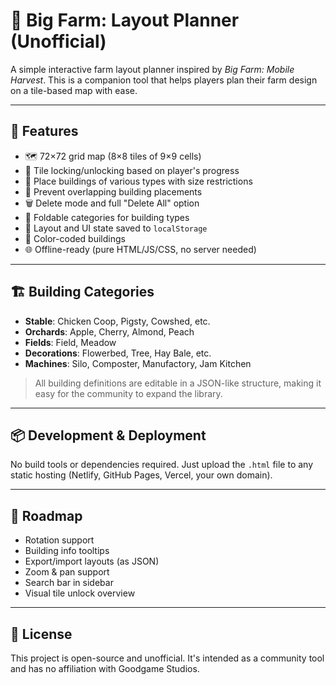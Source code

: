 # 🧱 Big Farm: Layout Planner (Unofficial)

A simple interactive farm layout planner inspired by *Big Farm: Mobile Harvest*. This is a companion tool that helps players plan their farm design on a tile-based map with ease.

---

## 🚀 Features

- 🗺 72×72 grid map (8×8 tiles of 9×9 cells)
- 🔐 Tile locking/unlocking based on player's progress
- 🧱 Place buildings of various types with size restrictions
- 🚫 Prevent overlapping building placements
- 🗑 Delete mode and full "Delete All" option
- 🧩 Foldable categories for building types
- 💾 Layout and UI state saved to `localStorage`
- 🎨 Color-coded buildings
- 🌐 Offline-ready (pure HTML/JS/CSS, no server needed)

---

## 🏗 Building Categories

- **Stable**: Chicken Coop, Pigsty, Cowshed, etc.
- **Orchards**: Apple, Cherry, Almond, Peach
- **Fields**: Field, Meadow
- **Decorations**: Flowerbed, Tree, Hay Bale, etc.
- **Machines**: Silo, Composter, Manufactory, Jam Kitchen

> All building definitions are editable in a JSON-like structure, making it easy for the community to expand the library.

---

## 📦 Development & Deployment

No build tools or dependencies required. Just upload the `.html` file to any static hosting (Netlify, GitHub Pages, Vercel, your own domain).

---

## 🧩 Roadmap

- Rotation support
- Building info tooltips
- Export/import layouts (as JSON)
- Zoom & pan support
- Search bar in sidebar
- Visual tile unlock overview

---

## 📜 License

This project is open-source and unofficial. It's intended as a community tool and has no affiliation with Goodgame Studios.
